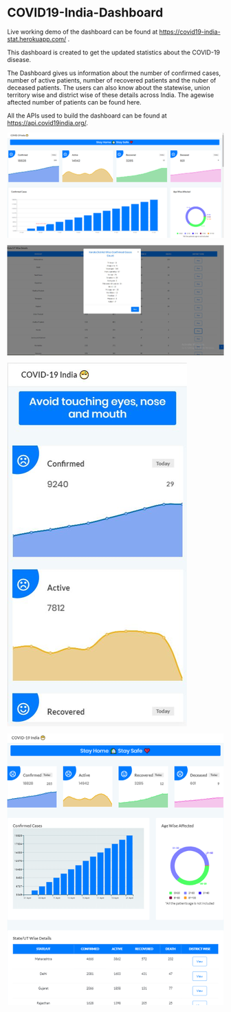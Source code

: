 # COVID19-India-Dashboard

Live working demo of the dashboard can be found at https://covid19-india-stat.herokuapp.com/ .

This dashboard is created to get the updated statistics about the COVID-19 disease.

The Dashboard gives us information about the number of confirmed cases, number of active patients, number of recovered patients and the nuber of deceased patients. The users can also know about the statewise, union territory wise and district wise of these details across India. The agewise aftected number of patients can be found here.

All the APIs used to build the dashboard can be found at https://api.covid19india.org/.


![Dashboard Home](dashboard_home.JPG)

![Dashboard Home](district_wise_details.JPG)

![Dashboard Home](mobile_view.JPG)

![Dashboard Home](tablet_view.JPG)
